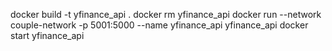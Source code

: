 docker build -t yfinance_api .
docker rm yfinance_api
docker run --network couple-network -p 5001:5000 --name yfinance_api yfinance_api 
docker start yfinance_api 